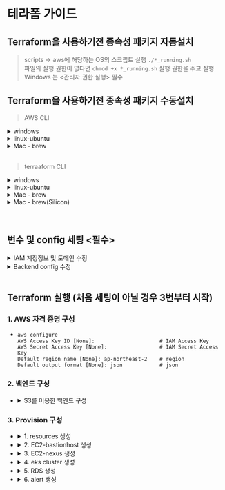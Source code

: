 # 테라폼 가이드

## Terraform을 사용하기전 종속성 패키지 자동설치
> scripts -> aws에 해당하는 OS의 스크립트 실행  `./*_running.sh`  
파일의 실행 권한이 없다면 `chmod +x *_running.sh` 실행 권한을 주고 실행  
Windows 는 <관리자 권한 실행> 필수 

## Terraform을 사용하기전 종속성 패키지 수동설치
> AWS CLI
<details><summary>windows</summary>

- Windows(64비트)용 AWS CLI MSI 설치 프로그램 다운로드 및 실행
    - https://awscli.amazonaws.com/AWSCLIV2.msi  

</details>
<details><summary>linux-ubuntu</summary>

- ```
  sudo apt-get install -y curl unzip 
  curl "https://awscli.amazonaws.com/awscli-exe-linux-x86_64.zip" -o "awscliv2.zip"
  sudo unzip awscliv2.zip
  sudo ./aws/install
  ```
</details>

</details>
<details><summary>Mac - brew</summary>

- ```
  brew install aws
  ```
</details>

<br>

> terraaform CLI
<details><summary>windows</summary>

1. download
- 다운로드한 파일의 압축을 풀고 C:\terraform\terraform.exe에 복사합니다.
  - https://releases.hashicorp.com/terraform/1.6.2/terraform_1.6.2_windows_386.zip  

2. 환경변수 등록.
- 관리자 권한으로 Powershell을 실행하여 아래 명령어를 실행.
  - `[Environment]::SetEnvironmentVariable("Path", $env:Path + ";C:\terraform", "Machine")`

</details>
<details><summary>linux-ubuntu</summary>

- ```
  sudo apt-get install -y wget
  wget -O- https://apt.releases.hashicorp.com/gpg | sudo gpg --dearmor -o /usr/share/keyrings/hashicorp-archive-keyring.gpg
  echo "deb [signed-by=/usr/share/keyrings/hashicorp-archive-keyring.gpg] https://apt.releases.hashicorp.com $(lsb_release -cs) main" | sudo tee /etc/apt/sources.list.d/hashicorp.list
  sudo apt update && sudo apt install terraform
   ```
</details>
<details><summary>Mac - brew</summary>

- ```
  brew install terraform
   ```
</details>

<details><summary>Mac - brew(Silicon)</summary>

- ```
  brew install terraform
  git clone https://github.com/hashicorp/terraform-provider-template

  cd terraform-provider-template

  go build

  mkdir -p  ~/.terraform.d/plugins/registry.terraform.io/hashicorp/template/2.2.0/darwin_arm64

  mv terraform-provider-template ~/.terraform.d/plugins/registry.terraform.io/hashicorp/template/2.2.0/darwin_arm64/terraform-provider-template_v2.2.0_x5
  
  chmod +x ~/.terraform.d/plugins/registry.terraform.io/hashicorp/template/2.2.0/darwin_arm64/terraform-provider-template_v2.2.0_x5
   ```
</details>
<br>
<br>

## 변수 및 config 세팅 <필수>
<details><summary>IAM 계정정보 및 도메인 수정 </summary>

 >terraform/main/*.tfvars  
 workspace를 따로 생성하지 않으면 기본적으로 defaul.tfvars에 설정  
 workspace 생성시 workspace네임에 맞도록 tfvars 파일을 구성하고 내용을 수정  
 현재 workspace 확인 방법 `terraform workspace show`  
 예) workspace가 dev일 시  
 dev.tfvars 
```
  // ssh-key name
  // aws 콘솔 ec2 -> 키페어 생성 뒤 설정 
  default_Key = "Key name"

  // route53 host name
  // 콘솔 acm 목록에 존재 
  host_name = "test.com"
  host_pattern = "*.test.com"
  ACCOUNT_ID = 112233445566
  availability_zones = "ap-northeast-2"

  // domain 
  // ec2에 Omnibus gitlab 및 nexus 설치시 설정 (미설치시 설정없이 진행)
  gitlab_domain_name = "gitlab.test.com"
  nexus_domain_name = "nexus.test.com"
  reg_domain_name = "reg.test.com"

  //backend name
  backend_bucket = "S3-bucket-name"
  backend_dynamodb = "dynamodb-table"
```
</details>
<details><summary>Backend config 수정</summary>

 >terraform/main/backend.conf

```
  //backend S3 bucket name
  bucket = "S3-bucket-name"

  //backend dynamodb table
  dynamodb_table = "dynamodb-table"
```
</details>
<br>


## Terraform 실행 (처음 세팅이 아닐 경우 3번부터 시작)

### 1. AWS 자격 증명 구성
- ```
  aws configure
  AWS Access Key ID [None]:                     # IAM Access Key 
  AWS Secret Access Key [None]:                 # IAM Secret Access Key 
  Default region name [None]: ap-northeast-2    # region  
  Default output format [None]: json            # json
  ```

  
### 2. 백엔드 구성


- <details>
  <summary>S3를 이용한 백엔드 구성</summary>

  > terraform 에서 backend란 terraform의 상태 데이터를 저장 하고 실행환경을 제공 하는 컴포넌트 입니다\
  상태 데이터는 tfstate 파일에 저장 되며 상태파일 저장소로 S3 버킷을 사용 하고 있습니다\
  이 프로젝트에선 remote state를 통해 S3에 저장 되어 있는 tfstate 파일의 리소스를 사용하고 있어\
  필수로 진행해야 하는 구성 입니다. backend에는 다음과 같은 항목이 생성 됩니다
  > - S3 bucket
  > - DynamoDB_table

  <br>

  - 터미널에서 main->dependency->backend 위치로 이동
    - ``` 
      terraform> cd .\main\dependency\backend\
      terraform\main\dependency\backend> 
      ``` 
  
  - main.tf 41-49 블럭을 주석처리 합니다
    - ```
      ### 41 line.
  
      # terraform {
      # backend "s3" {
      #     key            = "main/dependency/backend/terraform.tfstate"
      #     region         = "ap-northeast-2"
      #     encrypt        = true
      #   }
      # }
      ```
  - `terraform init`으로 aws provider 구성
    - ```
      terraform\main\dependency\backend> terraform init -backend-config="../../backend.conf"
   
      ...
  
      Terraform has been successfully initialized!
  
      You may now begin working with Terraform. Try running "terraform plan" to see
      any changes that are required for your infrastructure. All Terraform commands
      should now work.
  
      If you ever set or change modules or backend configuration for Terraform,
      rerun this command to reinitialize your working directory. If you forget, other
      commands will detect it and remind you to do so if necessary.
      terraform\main\dependency\backend>
      ```
  - Workspace 구성
    - ```
      terraform\main\dependency\backend> terraform workspace show 
      default
      terraform\main\dependency\backend> terraform workspace new test
      Created and switched to workspace "test"!
      
      You're now on a new, empty workspace. Workspaces isolate their state,
      so if you run "terraform plan" Terraform will not see any existing state
      for this configuration.
      terraform\main\dependency\backend> terraform workspace show    
      test
      terraform\main\dependency\backend>    
      ```
  - `terraform apply` 후 `Enter a value` 에서 yes 입력 (S3와 synamodb 생성)
  
    - ```
      terraform\main\dependency\backend> terraform apply -var-file="../../global.tfvars"
      
      ...
      
      Do you want to perform these actions in workspace "test"?
        Terraform will perform the actions described above.
        Only 'yes' will be accepted to approve.
      
        Enter a value: yes       
      ...
      
      
      Apply complete! Resources: 2 added, 0 changed, 0 destroyed.
      terraform\main\dependency\backend>
      ```
  
  - `main.tf` 41~49 블럭 주석 해제
    - ```
      ### 41. line
      
      terraform {
        backend "s3" {
          key            = "main/dependency/backend/terraform.tfstate"
          region         = "ap-northeast-2"
          encrypt        = true
        }
      }  
      ```
  - `terraform init` 실행 후 `Enter a value` 에서 yes 입력
    - ```
      terraform\main\dependency\backend> terraform init -backend-config="../../backend.conf"
      Initializing the backend...
      Do you want to migrate all workspaces to "s3"?
      Both the existing "local" backend and the newly configured "s3" backend
      support workspaces. When migrating between backends, Terraform will copy
      all workspaces (with the same names). THIS WILL OVERWRITE any conflicting
      states in the destination.
  
      Terraform initialization doesn't currently migrate only select workspaces.
      If you want to migrate a select number of workspaces, you must manually
      pull and push those states.
  
      If you answer "yes", Terraform will migrate all states. If you answer
      "no", Terraform will abort.
  
      Enter a value: yes 
      
      ...
      
      
      Terraform has been successfully initialized!
  
      You may now begin working with Terraform. Try running "terraform plan" to see
      any changes that are required for your infrastructure. All Terraform commands
      should now work.
      
      If you ever set or change modules or backend configuration for Terraform,
      rerun this command to reinitialize your working directory. If you forget, other
      commands will detect it and remind you to do so if necessary.    
      ```
  - `terraform apply` 실행
    - ```
      terraform\main\dependency\backend> terraform apply -var-file="../../global.tfvars"
      ...
      Apply complete! Resources: 0 added, 0 changed, 0 destroyed.
      ```

### 3. Provision 구성
- <details>
  <summary>1. resources 생성</summary>

  > terraform 프로비저닝 단계에서 dependency/resource 에서 생성 한 리소스를 사용하여\
  다른 인스턴스를 생성 하기 때문에 dependency/resource를 가장 먼저 생성 해야 합니다\
  dependency/resource에는 다음과 같은 항목이 생성 됩니다
  > - vpc (subnet , gateway , route table , eip 등) 
  > - securitygroup 
  > - storage (s3,efs) 
  > - iam

  <br>
  
  - 터미널에서 `main\dependent\resources` 위치로 이동합니다.
    - ``` 
      terraform\main\dependency\backend> cd ..\dependency\resources\
      terraform\main\dependency\resources> 
      ```
  
  - `terraform init` AWS provider 구성
    - ```
      terraform\main\dependency\resources> terraform init -backend-config="../../backend.conf"
      
      ...
      
      Terraform has been successfully initialized!
      
      You may now begin working with Terraform. Try running "terraform plan" to see
      any changes that are required for your infrastructure. All Terraform commands
      should now work.
      
      If you ever set or change modules or backend configuration for Terraform,
      rerun this command to reinitialize your working directory. If you forget, other
      commands will detect it and remind you to do so if necessary.
      terraform\main\dependency\resources>
      ```
  - Workspace 구성
    - ```
      terraform\main\dependency\resources> terraform workspace show 
      default
      terraform\main\dependency\resources> terraform workspace new test
      Created and switched to workspace "test"!
      
      You're now on a new, empty workspace. Workspaces isolate their state,
      so if you run "terraform plan" Terraform will not see any existing state
      for this configuration.
      terraform\main\dependency\resources> terraform workspace show    
      test
      terraform\main\dependency\resources>  
      ```
  - `terraform apply` 로 resource 생성 ( `Enter a value` 에서 yes 입력)
    - ```
      terraform\main\dependency\resources> terraform apply -var-file="../../global.tfvars"
      Do you want to perform these actions in workspace "test"?
      Terraform will perform the actions described above.
      Only 'yes' will be accepted to approve.
         Enter a value: yes 
      
      ...
      
      Apply complete! 
      terraform\main\dependency\resources>  
      ```
  
  
  > terraform\main\dependency\resources\ 경로에\
  bastion_readme.md 파일에 bastion host 접속 정보가 있습니다   
  </details>

- <details>
  <summary>2. EC2-bastionhost 생성</summary>

  >bastionhost는 dependency/resource가 생성된 후 생성해야 합니다\
  locals를 적절히 변경하여 생성하여야 합니다\
  bastion_host에서 ssh를 통해 gitlab 과 nexus에 접근할 수 있습니다\
  apply를 하게되면 bastion_host_readme.md 가 생성 되는데 여기엔 bastion_host의 접속 ip와\
  bastion_host 에서 gitlab 혹은 nexus의 연결을 위한 ssh명령어가 표기 되어 있습니다
  
  <br>
  
  - 터미널에서 `main\instance\bastion` 위치로 이동
    - ``` 
      terraform\main\instance\bastion>
      ```
  - `terraform init` AWS provider 구성
    - ```
      terraform\main\instance\bastion> terraform init -backend-config="../../backend.conf"
      
      ...
      
      Terraform has been successfully initialized!
      
      You may now begin working with Terraform. Try running "terraform plan" to see
      any changes that are required for your infrastructure. All Terraform commands
      should now work.
      
      If you ever set or change modules or backend configuration for Terraform,
      rerun this command to reinitialize your working directory. If you forget, other
      commands will detect it and remind you to do so if necessary.
      terraform\main\instance\bastion>
      ```
  - Workspace 구성
    - ```
      terraform\main\instance\bastion> terraform workspace show 
      default
      terraform\main\instance\bastion> terraform workspace new test
      Created and switched to workspace "test"!
      
      You're now on a new, empty workspace. Workspaces isolate their state,
      so if you run "terraform plan" Terraform will not see any existing state
      for this configuration.
      terraform\main\instance\bastion> terraform workspace show    
      test
      terraform\main\instance\bastion>
      ```
  - `terraform apply -var-file="../../global.tfvars"` 로 bastion 생성 ( `Enter a value` 에서 yes   입력)
    - ```
      terraform\main\instance\bastion> terraform apply -var-file="../../global.tfvars"
      
      ...
      
      Apply complete!
      terraform\main\instance\bastion> 
      ```
  </details>

- <details>
  <summary>3. EC2-nexus 생성</summary>

  > nexus는 dependency/resource가 생성된 후 생성해야 합니다\
  locals를 적절히 변경하여 생성하여야 합니다
  <br>

  - 터미널에서 `main\instance\nexus` 위치로 이동
    - ``` 
      terraform\main\instance\nexus>
      ```
  - `terraform init` AWS provider 구성
    - ```
      terraform\main\instance\nexus> terraform init -backend-config="../../backend.conf"
      
      ...
      
      Terraform has been successfully initialized!
      
      You may now begin working with Terraform. Try running "terraform plan" to see
      any changes that are required for your infrastructure. All Terraform commands
      should now work.
      
      If you ever set or change modules or backend configuration for Terraform,
      rerun this command to reinitialize your working directory. If you forget, other
      commands will detect it and remind you to do so if necessary.
      terraform\main\instance\nexus>
      ```
  - Workspace 구성
    - ```
      terraform\main\instance\nexus> terraform workspace show 
      default
      terraform\main\instance\nexus> terraform workspace new test
      Created and switched to workspace "test"!
      
      You're now on a new, empty workspace. Workspaces isolate their state,
      so if you run "terraform plan" Terraform will not see any existing state
      for this configuration.
      terraform\main\instance\nexus> terraform workspace show    
      test
      terraform\main\instance\nexus>
      ```
  - `terraform apply -var-file="../../global.tfvars"` 로 nexus 생성 ( `Enter a value` 에서 yes 입력)
    - ```
      terraform\main\instance\nexus> terraform apply -var-file="../../global.tfvars"
      
      ...
      
      Apply complete! 
      terraform\main\instance\nexus> 
      ```
  </details>

 
- <details>
  <summary>4. eks cluster 생성</summary>

  > eks는 dependency/resource가 생성된 후 생성해야 합니다\
  locals를 적절히 변경하여 생성하여야 합니다\
  apply 시 해당 경로에 readme 파일이 생성되며 cluster에 연결할 수 있는 awscli 명령어가 표기되어\
  있습니다 eks 구성시 default로 여러 패키지가 한번에 설치 되는데 설치되는 목록은 아래와 같습니다
  > - ALB ingress Controller  
  > - Metrics Server
  > - External DNS 
  > - EBS CSI Driver
  > - EFS CSI Driver
  > - Nginx ingress Controller

  <br>  
  
  - 터미널에서 `main\instance\eks` 위치로 이동
    - ``` 
      terraform\main\instance\eks>
      ```
  - `terraform init` AWS provider 구성
    - ```
      terraform\main\instance\eks> terraform init -backend-config="../../backend.conf"
      
      ...
      
      Terraform has been successfully initialized!
      
      You may now begin working with Terraform. Try running "terraform plan" to see
      any changes that are required for your infrastructure. All Terraform commands
      should now work.
      
      If you ever set or change modules or backend configuration for Terraform,
      rerun this command to reinitialize your working directory. If you forget, other
      commands will detect it and remind you to do so if necessary.
      terraform\main\instance\eks>
      ```
  - Workspace 구성
    - ```
      terraform\main\instance\eks> terraform workspace show 
      default
      terraform\main\instance\eks> terraform workspace new test
      Created and switched to workspace "test"!
      
      You're now on a new, empty workspace. Workspaces isolate their state,
      so if you run "terraform plan" Terraform will not see any existing state
      for this configuration.
      terraform\main\instance\eks> terraform workspace show    
      test
      terraform\main\instance\eks>
      ```
  - `terraform apply -var-file="../../global.tfvars"` 로 eks 생성 ( `Enter a value` 에서 yes 입력)
    - ```
      terraform\main\instance\eks> terraform apply -var-file="../../global.tfvars"
      
      ...
      
      Apply complete! 
      terraform\main\instance\eks> 
      ```
  
  </details>


- <details>
  <summary>5. RDS 생성</summary> 

  > rds는 dependency/resource가 생성 된 후 생성해야 합니다\
  global.tfvars 에서 instance type을 지정 할 수 있으며 locals 를 적절히 변경 하여 생성 하여야 합니다\
  apply시에는 해당경로에 readme 파일이 생성되며 rds 접속 주소와 포트 번호가 표기 되어 있습니다
  <br>

  
  - 터미널에서 `main\rds\postgressql` 위치로 이동
    - ``` 
      terraform\main\rds\postgressql>
      ```
  - `terraform init` AWS provider 구성
    - ```
      terraform\main\rds\postgressql> terraform init -backend-config="../../backend.conf"
      
      ...
      
      Terraform has been successfully initialized!
      
      You may now begin working with Terraform. Try running "terraform plan" to see
      any changes that are required for your infrastructure. All Terraform commands
      should now work.
      
      If you ever set or change modules or backend configuration for Terraform,
      rerun this command to reinitialize your working directory. If you forget, other
      commands will detect it and remind you to do so if necessary.
      terraform\main\rds\postgressql>
      ```
  - Workspace 구성
    - ```
      terraform\main\rds\postgressql> terraform workspace show 
      default
      terraform\main\rds\postgressql> terraform workspace new test
      Created and switched to workspace "test"!
      
      You're now on a new, empty workspace. Workspaces isolate their state,
      so if you run "terraform plan" Terraform will not see any existing state
      for this configuration.
      terraform\main\rds\postgressql> terraform workspace show    
      test
      terraform\main\rds\postgressql>
      ```
  - `terraform apply -var-file="../../global.tfvars"` 로 postgressql 생성 ( `Enter a value` 에서   yes 입력)
    - ```
      terraform\main\rds\postgressql> terraform apply -var-file="../../global.tfvars"
      
      ...
      
      Apply complete! 
      terraform\main\rds\postgressql> 
      ```
  
  </details>


- <details>
  <summary>6. alert 생성</summary> 

  > alert는 dependency/resource가 생성된 후 생성해야 합니다\
  locals를 적절히 변경하여 생성하여야 합니다\
  apply 시에는 해당 경로에 readme 파일이 생성되며 smtp 계정의 access_key와 secret_key가\
  표기되어 있습니다. 해당 key 정보들은 portal installer 쪽에서 필요한 정보입니다\
  인프라 구성이 끝난 후 portal installer 쪽에 key 정보를 넘겨주어야 하며 넘겨준 뒤에는\
  해당 readme 파일은 보안을 위해 삭제하여야 합니다\
  alert에는 다음과 같은 항목이 생성됩니다  
  > - iam 계정 (smtp sns) 
  > - ses
  > - sns (sns_topic)

  <br>

  
  - 터미널에서 `main\etc\alert` 위치로 이동
    - ``` 
      terraform\main\etc\alert>
      ```
  - `terraform init` AWS provider 구성
    - ```
      terraform\main\etc\alert> terraform init -backend-config="../../backend.conf"
      
      ...
      
      Terraform has been successfully initialized!
      
      You may now begin working with Terraform. Try running "terraform plan" to see
      any changes that are required for your infrastructure. All Terraform commands
      should now work.
      
      If you ever set or change modules or backend configuration for Terraform,
      rerun this command to reinitialize your working directory. If you forget, other
      commands will detect it and remind you to do so if necessary.
      terraform\main\etc\alert>
      ```
  - Workspace 구성
    - ```
      terraform\main\etc\alert> terraform workspace show 
      default
      terraform\main\etc\alert> terraform workspace new test
      Created and switched to workspace "test"!
      
      You're now on a new, empty workspace. Workspaces isolate their state,
      so if you run "terraform plan" Terraform will not see any existing state
      for this configuration.
      terraform\main\etc\alert> terraform workspace show    
      test
      terraform\main\etc\alert>
      ```
  - `terraform apply -var-file="../../global.tfvars"` 로 alert 생성 ( `Enter a value` 에서 yes 입력)
    - ```
      terraform\main\etc\alert> terraform apply -var-file="../../global.tfvars"
      
      ...
      
      Apply complete! 
      terraform\main\etc\alert> 
      ```
      
  </details>




